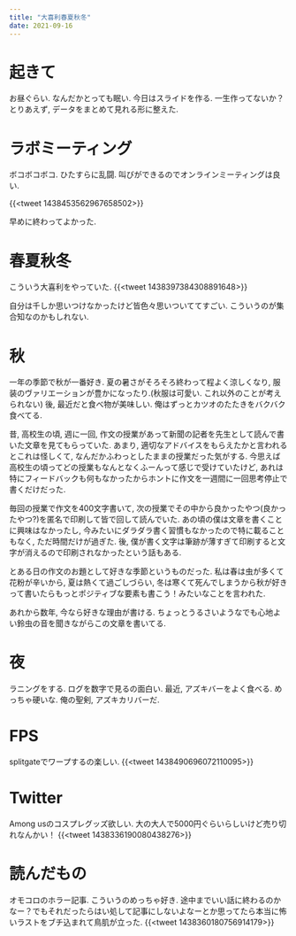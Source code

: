 ```yaml
---
title: "大喜利春夏秋冬"
date: 2021-09-16
---
```


# 起きて
お昼ぐらい. なんだかとっても眠い. 今日はスライドを作る. 一生作ってないか？とりあえず, データをまとめて見れる形に整えた.

# ラボミーティング
ボコボコボコ. ひたすらに乱闘. 叫びができるのでオンラインミーティングは良い.

{{<tweet 1438453562967658502>}}

早めに終わってよかった.

# 春夏秋冬
こういう大喜利をやっていた.
{{<tweet 1438397384308891648>}}

自分は千しか思いつけなかったけど皆色々思いついててすごい. こういうのが集合知なのかもしれない.

# 秋
一年の季節で秋が一番好き. 夏の暑さがそろそろ終わって程よく涼しくなり, 服装のヴァリエーションが豊かになったり.(秋服は可愛い. これ以外のことが考えられない) 後, 最近だと食べ物が美味しい. 俺はずっとカツオのたたきをバクバク食べてる.

昔, 高校生の頃, 週に一回, 作文の授業があって新聞の記者を先生として読んで書いた文章を見てもらっていた. あまり, 適切なアドバイスをもらえたかと言われるとこれは怪しくて, なんだかふわっとしたままの授業だった気がする. 今思えば高校生の頃ってどの授業もなんとなくふーんって感じで受けていたけど, あれは特にフィードバックも何もなかったからホントに作文を一週間に一回思考停止で書くだけだった. 

毎回の授業で作文を400文字書いて, 次の授業でその中から良かったやつ(良かったやつ?)を匿名で印刷して皆で回して読んでいた. あの頃の僕は文章を書くことに興味はなかったし, 今みたいにダラダラ書く習慣もなかったので特に載ることもなく, ただ時間だけが過ぎた. 後, 僕が書く文字は筆跡が薄すぎて印刷すると文字が消えるので印刷されなかったという話もある.

とある日の作文のお題として好きな季節というものだった. 私は春は虫が多くて花粉が辛いから, 夏は熱くて過ごしづらい, 冬は寒くて死んでしまうから秋が好きって書いたらもっとポジティブな要素も書こう！みたいなことを言われた.

あれから数年, 今なら好きな理由が書ける. ちょっとうるさいようなでも心地よい鈴虫の音を聞きながらこの文章を書いてる.

# 夜
ラニングをする. ログを数字で見るの面白い. 最近, アズキバーをよく食べる. めっちゃ硬いな. 俺の聖剣, アズキカリバーだ.
# FPS
splitgateでワープするの楽しい. 
{{<tweet 1438490696072110095>}}
# Twitter
Among usのコスプレグッズ欲しい. 大の大人で5000円ぐらいらしいけど売り切れなんかい！
{{<tweet 1438336190080438276>}}
# 読んだもの
オモコロのホラー記事. こういうのめっちゃ好き. 途中までいい話に終わるのかなー？でもそれだったらはい処して記事にしないよなーとか思ってたら本当に怖いラストをブチ込まれて鳥肌が立った.
{{<tweet 1438360180756914179>}}